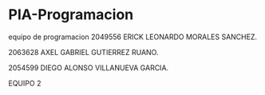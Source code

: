 # PIA-Programacion
equipo de programacion
2049556  ERICK LEONARDO MORALES SANCHEZ.

2063628  AXEL GABRIEL GUTIERREZ RUANO.

2054599  DIEGO ALONSO VILLANUEVA GARCIA.

EQUIPO 2
